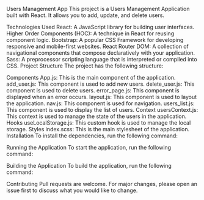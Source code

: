 Users Management App
This project is a Users Management Application built with React. It allows you to add, update, and delete users.

Technologies Used
React: A JavaScript library for building user interfaces.
Higher Order Components (HOC): A technique in React for reusing component logic.
Bootstrap: A popular CSS Framework for developing responsive and mobile-first websites.
React Router DOM: A collection of navigational components that compose declaratively with your application.
Sass: A preprocessor scripting language that is interpreted or compiled into CSS.
Project Structure
The project has the following structure:

Components
App.js: This is the main component of the application.
add_user.js: This component is used to add new users.
delete_user.js: This component is used to delete users.
error_page.js: This component is displayed when an error occurs.
layout.js: This component is used to layout the application.
nav.js: This component is used for navigation.
users_list.js: This component is used to display the list of users.
Context
usersContext.js: This context is used to manage the state of the users in the application.
Hooks
useLocalStorage.js: This custom hook is used to manage the local storage.
Styles
index.scss: This is the main stylesheet of the application.
Installation
To install the dependencies, run the following command:

Running the Application
To start the application, run the following command:

Building the Application
To build the application, run the following command:

Contributing
Pull requests are welcome. For major changes, please open an issue first to discuss what you would like to change.
